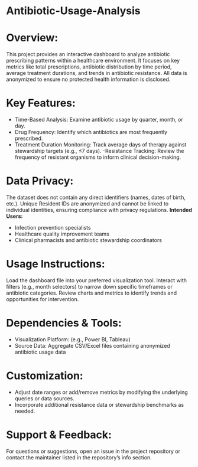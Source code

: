 # Antibiotic-Usage-Analysis

# Overview:
This project provides an interactive dashboard to analyze antibiotic prescribing patterns within a healthcare environment. It focuses on key metrics like total prescriptions, antibiotic distribution by time period, average treatment durations, and trends in antibiotic resistance. All data is anonymized to ensure no protected health information is disclosed.

# Key Features:
- Time-Based Analysis: Examine antibiotic usage by quarter, month, or day.
- Drug Frequency: Identify which antibiotics are most frequently prescribed.
- Treatment Duration Monitoring: Track average days of therapy against stewardship targets (e.g., ≤7 days).
-Resistance Tracking: Review the frequency of resistant organisms to inform clinical decision-making.

# Data Privacy:
The dataset does not contain any direct identifiers (names, dates of birth, etc.). Unique Resident IDs are anonymized and cannot be linked to individual identities, ensuring compliance with privacy regulations.
**Intended Users:**
- Infection prevention specialists
- Healthcare quality improvement teams
- Clinical pharmacists and antibiotic stewardship coordinators

# Usage Instructions:
Load the dashboard file into your preferred visualization tool.
Interact with filters (e.g., month selectors) to narrow down specific timeframes or antibiotic categories.
Review charts and metrics to identify trends and opportunities for intervention.

# Dependencies & Tools:
- Visualization Platform: (e.g., Power BI, Tableau)
- Source Data: Aggregate CSV/Excel files containing anonymized antibiotic usage data

# Customization:
- Adjust date ranges or add/remove metrics by modifying the underlying queries or data sources.
- Incorporate additional resistance data or stewardship benchmarks as needed.

# Support & Feedback:
For questions or suggestions, open an issue in the project repository or contact the maintainer listed in the repository’s info section.

